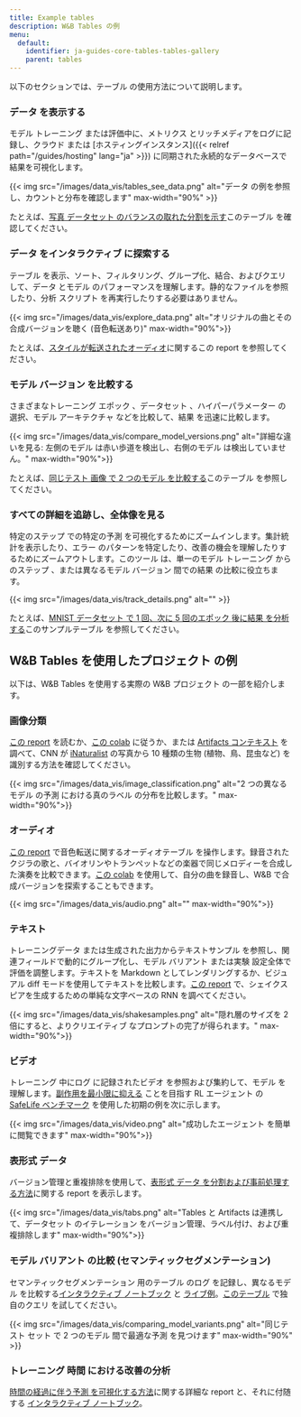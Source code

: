 ```yaml
---
title: Example tables
description: W&B Tables の例
menu:
  default:
    identifier: ja-guides-core-tables-tables-gallery
    parent: tables
---
```


以下のセクションでは、テーブル の使用方法について説明します。

### データ を表示する

モデル トレーニング または評価中に、メトリクス とリッチメディアをログに記録し、クラウド または [ホスティングインスタンス]({{< relref path="/guides/hosting" lang="ja" >}}) に同期された永続的なデータベースで結果を可視化します。

{{< img src="/images/data_vis/tables_see_data.png" alt="データ の例を参照し、カウントと分布を確認します" max-width="90%" >}}

たとえば、[写真 データセット のバランスの取れた分割を示す](https://wandb.ai/stacey/mendeleev/artifacts/balanced_data/inat_80-10-10_5K/ab79f01e007113280018/files/data_split.table.json)このテーブル を確認してください。

### データ をインタラクティブ に探索する

テーブル を表示、ソート、フィルタリング、グループ化、結合、およびクエリして、データ とモデル のパフォーマンスを理解します。静的なファイルを参照したり、分析 スクリプト を再実行したりする必要はありません。

{{< img src="/images/data_vis/explore_data.png" alt="オリジナルの曲とその合成バージョンを聴く (音色転送あり)" max-width="90%">}}

たとえば、[スタイルが転送されたオーディオ](https://wandb.ai/stacey/cshanty/reports/Whale2Song-W-B-Tables-for-Audio--Vmlldzo4NDI3NzM)に関するこの report を参照してください。

### モデル バージョン を比較する

さまざまなトレーニング エポック 、データセット 、ハイパーパラメーター の選択、モデル アーキテクチャ などを比較して、結果 を迅速に比較します。

{{< img src="/images/data_vis/compare_model_versions.png" alt="詳細な違いを見る: 左側のモデル は赤い歩道を検出し、右側のモデル は検出していません。" max-width="90%">}}

たとえば、[同じテスト 画像 で 2 つのモデル を比較する](https://wandb.ai/stacey/evalserver_answers_2/artifacts/results/eval_Daenerys/c2290abd3d7274f00ad8/files/eval_results.table.json#b6dae62d4f00d31eeebf$eval_Bob)このテーブル を参照してください。

### すべての詳細を追跡し、全体像を見る

特定のステップ での特定の予測 を可視化するためにズームインします。集計統計を表示したり、エラー のパターンを特定したり、改善の機会を理解したりするためにズームアウトします。このツール は、単一のモデル トレーニング からのステップ 、または異なるモデル バージョン 間での結果 の比較に役立ちます。

{{< img src="/images/data_vis/track_details.png" alt="" >}}

たとえば、[MNIST データセット で 1 回、次に 5 回のエポック 後に結果 を分析する](https://wandb.ai/stacey/mnist-viz/artifacts/predictions/baseline/d888bc05719667811b23/files/predictions.table.json#7dd0cd845c0edb469dec)このサンプルテーブル を参照してください。
## W&B Tables を使用したプロジェクト の例
以下は、W&B Tables を使用する実際の W&B プロジェクト の一部を紹介します。

### 画像分類

[この report](https://wandb.ai/stacey/mendeleev/reports/Visualize-Data-for-Image-Classification--VmlldzozNjE3NjA) を読むか、[この colab](https://wandb.me/dsviz-nature-colab) に従うか、または [Artifacts コンテキスト](https://wandb.ai/stacey/mendeleev/artifacts/val_epoch_preds/val_pred_gawf9z8j/2dcee8fa22863317472b/files/val_epoch_res.table.json) を調べて、CNN が [iNaturalist](https://www.inaturalist.org/pages/developers) の写真から 10 種類の生物 (植物、鳥、昆虫など) を識別する方法を確認してください。

{{< img src="/images/data_vis/image_classification.png" alt="2 つの異なるモデル の予測 における真のラベル の分布を比較します。" max-width="90%">}}

### オーディオ

[この report](https://wandb.ai/stacey/cshanty/reports/Whale2Song-W-B-Tables-for-Audio--Vmlldzo4NDI3NzM) で音色転送に関するオーディオテーブル を操作します。録音されたクジラの歌と、バイオリンやトランペットなどの楽器で同じメロディーを合成した演奏を比較できます。[この colab](http://wandb.me/audio-transfer) を使用して、自分の曲を録音し、W&B で合成バージョンを探索することもできます。

{{< img src="/images/data_vis/audio.png" alt="" max-width="90%">}}

### テキスト

トレーニングデータ または生成された出力からテキストサンプル を参照し、関連フィールドで動的にグループ化し、モデル バリアント または実験 設定全体で評価を調整します。テキストを Markdown としてレンダリングするか、ビジュアル diff モードを使用してテキストを比較します。[この report](https://wandb.ai/stacey/nlg/reports/Visualize-Text-Data-Predictions--Vmlldzo1NzcwNzY) で、シェイクスピアを生成するための単純な文字ベースの RNN を調べてください。

{{< img src="/images/data_vis/shakesamples.png" alt="隠れ層のサイズを 2 倍にすると、よりクリエイティブ なプロンプトの完了が得られます。" max-width="90%">}}

### ビデオ

トレーニング 中にログ に記録されたビデオ を参照および集約して、モデル を理解します。[副作用を最小限に抑える](https://wandb.ai/stacey/saferlife/artifacts/video/videos_append-spawn/c1f92c6e27fa0725c154/files/video_examples.table.json) ことを目指す RL エージェント の [SafeLife ベンチマーク](https://wandb.ai/safelife/v1dot2/benchmark) を使用した初期の例を次に示します。

{{< img src="/images/data_vis/video.png" alt="成功したエージェント を簡単に閲覧できます" max-width="90%">}}

### 表形式 データ

バージョン管理と重複排除を使用して、[表形式 データ を分割および事前処理する方法](https://wandb.ai/dpaiton/splitting-tabular-data/reports/Tabular-Data-Versioning-and-Deduplication-with-Weights-Biases--VmlldzoxNDIzOTA1)に関する report を表示します。

{{< img src="/images/data_vis/tabs.png" alt="Tables と Artifacts は連携して、データセット のイテレーション をバージョン管理、ラベル付け、および重複排除します" max-width="90%">}}

### モデル バリアント の比較 (セマンティックセグメンテーション)

セマンティックセグメンテーション 用のテーブル のログ を記録し、異なるモデル を比較する[インタラクティブ ノートブック](https://wandb.me/dsviz-cars-demo) と [ライブ例](https://wandb.ai/stacey/evalserver_answers_2/artifacts/results/eval_Daenerys/c2290abd3d7274f00ad8/files/eval_results.table.json#a57f8e412329727038c2$eval_Ada)。[このテーブル](https://wandb.ai/stacey/evalserver_answers_2/artifacts/results/eval_Daenerys/c2290abd3d7274f00ad8/files/eval_results.table.json) で独自のクエリ を試してください。

{{< img src="/images/data_vis/comparing_model_variants.png" alt="同じテスト セット で 2 つのモデル 間で最適な予測 を見つけます" max-width="90%" >}}

### トレーニング 時間 における改善の分析

[時間の経過に伴う予測 を可視化する方法](https://wandb.ai/stacey/mnist-viz/reports/Visualize-Predictions-over-Time--Vmlldzo1OTQxMTk)に関する詳細な report と、それに付随する [インタラクティブ ノートブック](https://wandb.me/dsviz-mnist-colab)。
